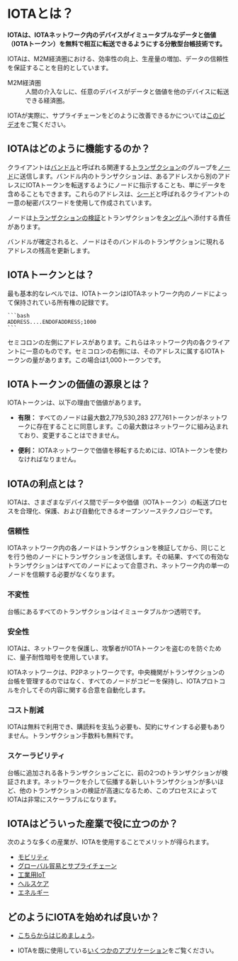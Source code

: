 # IOTAとは？
<!-- # What is IOTA? -->

**IOTAは、IOTAネットワーク内のデバイスがイミュータブルなデータと価値（IOTAトークン）を無料で相互に転送できるようにする分散型台帳技術です。**
<!-- **IOTA is a distributed ledger technology that allows devices in an IOTA network to transfer immutable data and value among each other for free.** -->

IOTAは、M2M経済圏における、効率性の向上、生産量の増加、データの信頼性を保証することを目的としています。
<!-- IOTA aims to improve efficiency, increase production, and ensure data integrity in a machine-to-machine economy. -->

<dl><dt>M2M経済圏</dt><dd>人間の介入なしに、任意のデバイスがデータと価値を他のデバイスに転送できる経済圏。</dd></dl>
<!-- <dl><dt>machine-to-machine economy</dt><dd>Economy in which any device can transfer data and value to other devices without human intervention.</dd></dl> -->

IOTAが実際に、サプライチェーンをどのように改善できるかについては[このビデオ](https://www.youtube.com/embed/Gr-LstcDcAw)をご覧ください。
<!-- To see IOTA in action, watch [this video](https://www.youtube.com/embed/Gr-LstcDcAw) about how it can improve supply chains. -->

## IOTAはどのように機能するのか？
<!-- ## How does IOTA work? -->

クライアントは[バンドル](../introduction/what-is-a-bundle.md)と呼ばれる関連する[トランザクション](../introduction/what-is-a-transaction.md)のグループを[ノード](../introduction/what-is-a-node.md)に送信します。バンドル内のトランザクションは、あるアドレスから別のアドレスにIOTAトークンを転送するようにノードに指示することも、単にデータを含めることもできます。これらのアドレスは、[シード](../introduction/what-is-a-seed.md)と呼ばれるクライアントの一意の秘密パスワードを使用して作成されています。
<!-- Clients send groups of related [transactions](../introduction/what-is-a-transaction.md) called [bundles](../introduction/what-is-a-bundle.md) to [nodes](../introduction/what-is-a-node.md). The transactions in a bundle can instruct the node to transfer IOTA tokens from one address to another, or they can simply contain data. These addresses are creating, using a client's unique secret password called a [seed](../introduction/what-is-a-seed.md). -->

ノードは[トランザクションの検証](root://node-software/0.1/iri/concepts/transaction-validation.md)とトランザクションを[タングル](../introduction/what-is-the-tangle.md)へ添付する責任があります。
<!-- Nodes are responsible for [validating transactions](root://node-software/0.1/iri/concepts/transaction-validation.md) and attaching them to [the Tangle](../introduction/what-is-the-tangle.md). -->

バンドルが確定されると、ノードはそのバンドルのトランザクションに現れるアドレスの残高を更新します。
<!-- When a bundle is confirmed, the nodes update the balances of any addresses that appear in that bundle's transactions. -->

## IOTAトークンとは？
<!-- ## What is the IOTA token? -->

最も基本的なレベルでは、IOTAトークンはIOTAネットワーク内のノードによって保持されている所有権の記録です。
  <!-- At its most basic level, the IOTA token is a record of ownership that's held by the nodes in an IOTA network. -->

    ```bash
    ADDRESS....ENDOFADDRESS;1000
    ```

セミコロンの左側にアドレスがあります。これらはネットワーク内の各クライアントに一意のものです。セミコロンの右側には、そのアドレスに属するIOTAトークンの量があります。この場合は1,000トークンです。
<!-- On the left of the semicolon is an address. These are unique to each client in the network. On the right of the semicolon is an amount of IOTA tokens that belong to that address, in this case 1,000 tokens. -->

## IOTAトークンの価値の源泉とは？
<!-- ## What makes the IOTA token valuable? -->

IOTAトークンは、以下の理由で価値があります。
<!-- The IOTA token is valuable for the following reasons: -->

* **有限：** すべてのノードは最大数2,779,530,283 277,761トークンがネットワークに存在することに同意します。この最大数はネットワークに組み込まれており、変更することはできません。
<!-- * **It's finite:** All nodes agree that a maximum of 2,779,530,283 277,761 tokens exist in the network. This maximum number is built into the network and can't ever be changed. -->
* **便利：** IOTAネットワークで価値を移転するためには、IOTAトークンを使わなければなりません。
<!-- * **It's useful:** To transfer value in an IOTA network, you must use the IOTA token. -->

## IOTAの利点とは？
<!-- ## What are the benefits of IOTA? -->

IOTAは、さまざまなデバイス間でデータや価値（IOTAトークン）の転送プロセスを合理化、保護、および自動化できるオープンソーステクノロジーです。
<!-- IOTA is an open-source technology that can streamline, secure, and automate any process that sends data or transfers value among different devices. -->

### 信頼性
<!-- ### Trust -->

IOTAネットワーク内の各ノードはトランザクションを検証してから、同じことを行う他のノードにトランザクションを送信します。その結果、すべての有効なトランザクションはすべてのノードによって合意され、ネットワーク内の単一のノードを信頼する必要がなくなります。
<!-- Each node in an IOTA network validates transactions, then sends them to other nodes that do the same. As a result, all valid transactions are agreed on by all nodes, removing the need to trust a single one in the network. -->

### 不変性
<!-- ### Immutability -->

台帳にあるすべてのトランザクションはイミュータブルかつ透明です。
<!-- All transactions in the ledger are immutable and transparent. -->

### 安全性
<!-- ### Security -->

IOTAは、ネットワークを保護し、攻撃者がIOTAトークンを盗むのを防ぐために、量子耐性暗号を使用しています。
<!-- IOTA uses quantum-resistant cryptography to secure the network and prevent attackers from stealing IOTA tokens. -->

IOTAネットワークは、P2Pネットワークです。中央機関がトランザクションの台帳を管理するのではなく、すべてのノードがコピーを保持し、IOTAプロトコルを介してその内容に関する合意を自動化します。
<!-- IOTA networks are peer-to-peer networks. No central authority controls the ledger of transactions, instead all nodes hold a copy and automate the agreement on its contents through the IOTA protocol. -->

### コスト削減
<!-- ### Cost saving -->

IOTAは無料で利用でき、購読料を支払う必要も、契約にサインする必要もありません。トランザクション手数料も無料です。
<!-- IOTA is free to use. You don't need to pay a subscription, or sign a contract. Even transactions are feeless. -->

### スケーラビリティ
<!-- ### Scalability -->

台帳に追加される各トランザクションごとに、前の2つのトランザクションが検証されます。ネットワークを介して伝播する新しいトランザクションが多いほど、他のトランザクションの検証が高速になるため、このプロセスによってIOTAは非常にスケーラブルになります。
<!-- For each transaction that's appended to the ledger, two previous transactions are validated. This process makes IOTA incredibly scalable because the more new transactions that propagate through the network, the faster other transactions are validated. -->

## IOTAはどういった産業で役に立つのか？
<!-- ## For what industries is IOTA useful? -->
次のような多くの産業が、IOTAを使用することでメリットが得られます。
<!-- Many industries such as the following could benefit from using IOTA: -->

* [モビリティ](https://www.iota.org/verticals/mobility-automotive)
* [グローバル貿易とサプライチェーン](https://www.iota.org/verticals/global-trade-supply-chains)
* [工業用IoT](https://www.iota.org/verticals/industrial-iot)
* [ヘルスケア](https://www.iota.org/verticals/ehealth)
* [エネルギー](https://www.iota.org/verticals/smart-energy)
<!-- * [Mobility](https://www.iota.org/verticals/mobility-automotive) -->
<!-- * [Global trade and supply chains](https://www.iota.org/verticals/global-trade-supply-chains) -->
<!-- * [Industrial IoT (Internet of things)](https://www.iota.org/verticals/industrial-iot) -->
<!-- * [Healthcare](https://www.iota.org/verticals/ehealth) -->
<!-- * [Energy](https://www.iota.org/verticals/smart-energy) -->

## どのようにIOTAを始めれば良いか？
<!-- ## How do I get started? -->

* [こちらからはじめましょう](../tutorials/get-started.md)。
<!-- * [Start your IOTA journey](../tutorials/get-started.md) -->

* IOTAを既に使用している[いくつかのアプリケーション](../references/use-cases.md)をご覧ください。
<!-- * Take a look at some [applications that are already using IOTA](../references/use-cases.md) -->

